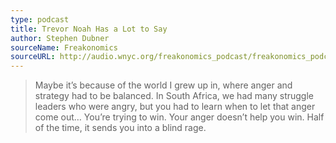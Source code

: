 ```yaml
---
type: podcast
title: Trevor Noah Has a Lot to Say
author: Stephen Dubner
sourceName: Freakonomics
sourceURL: http://audio.wnyc.org/freakonomics_podcast/freakonomics_podcast011117.mp3
---
```


> Maybe it’s because of the world I grew up in, where anger and strategy had to be balanced. In
> South Africa, we had many struggle leaders who were angry, but you had to learn when to let that
> anger come out… You’re trying to win. Your anger doesn’t help you win. Half of the time, it sends
> you into a blind rage.
